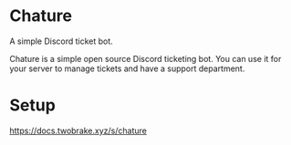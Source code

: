 # Chature
A simple Discord ticket bot.

Chature is a simple open source Discord ticketing bot. You can use it for your server to manage tickets and have a support department.

# Setup

https://docs.twobrake.xyz/s/chature
